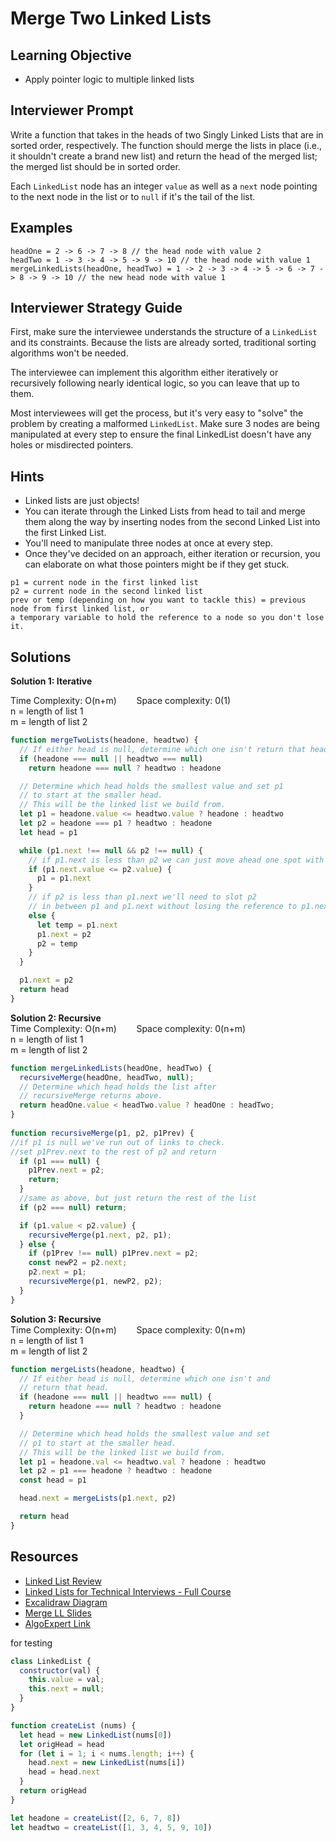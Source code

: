 # Merge Two Linked Lists

## Learning Objective
* Apply pointer logic to multiple linked lists


## Interviewer Prompt

Write a function that takes in the heads of two Singly Linked Lists that are in sorted order, respectively. The function should merge the lists in place (i.e., it shouldn't create a brand new list) and return the head of the merged list; the merged list should be in sorted order.

Each `LinkedList` node has an integer `value` as well as a `next` node pointing to the next node in the list or to `null` if it's the tail of the list.

## Examples

```
headOne = 2 -> 6 -> 7 -> 8 // the head node with value 2
headTwo = 1 -> 3 -> 4 -> 5 -> 9 -> 10 // the head node with value 1
mergeLinkedLists(headOne, headTwo) = 1 -> 2 -> 3 -> 4 -> 5 -> 6 -> 7 -> 8 -> 9 -> 10 // the new head node with value 1
```

## Interviewer Strategy Guide

First, make sure the interviewee understands the structure of a `LinkedList` and its constraints. Because the lists are already sorted, traditional sorting algorithms won't be needed. 

The interviewee can implement this algorithm either iteratively or recursively following nearly identical logic, so you can leave that up to them.

Most interviewees will get the process, but it's very easy to "solve" the problem by creating a malformed `LinkedList`. Make sure 3 nodes are being manipulated at every step to ensure the final LinkedList doesn't have any holes or misdirected pointers.

## Hints

* Linked lists are just objects!
* You can iterate through the Linked Lists from head to tail and merge them along the way by inserting nodes from the second Linked List into the first Linked List.
* You'll need to manipulate three nodes at once at every step.
* Once they've decided on an approach, either iteration or recursion, you can elaborate on what those pointers might be if they get stuck. 
```
p1 = current node in the first linked list
p2 = current node in the second linked list
prev or temp (depending on how you want to tackle this) = previous node from first linked list, or
a temporary variable to hold the reference to a node so you don't lose it.
```

## Solutions

**Solution 1: Iterative** 

Time Complexity: O(n+m)&nbsp; &nbsp; &nbsp; &nbsp; Space complexity: 0(1)<br/>n = length of list 1<br/>m = length of list 2 

```js
function mergeTwoLists(headone, headtwo) {
  // If either head is null, determine which one isn't return that head.
  if (headone === null || headtwo === null)
    return headone === null ? headtwo : headone

  // Determine which head holds the smallest value and set p1 
  // to start at the smaller head.
  // This will be the linked list we build from.
  let p1 = headone.value <= headtwo.value ? headone : headtwo
  let p2 = headone === p1 ? headtwo : headone
  let head = p1

  while (p1.next !== null && p2 !== null) {
    // if p1.next is less than p2 we can just move ahead one spot with p1
    if (p1.next.value <= p2.value) {
      p1 = p1.next
    }
    // if p2 is less than p1.next we'll need to slot p2
    // in between p1 and p1.next without losing the reference to p1.next
    else {
      let temp = p1.next
      p1.next = p2
      p2 = temp
    }
  }

  p1.next = p2
  return head
}
```

**Solution 2: Recursive** 
<br/>
Time Complexity: O(n+m)&nbsp; &nbsp; &nbsp; &nbsp; Space complexity: 0(n+m)<br/>n = length of list 1<br/>m = length of list 2

```js
function mergeLinkedLists(headOne, headTwo) {
  recursiveMerge(headOne, headTwo, null);
  // Determine which head holds the list after 
  // recursiveMerge returns above.
  return headOne.value < headTwo.value ? headOne : headTwo;
}
​
function recursiveMerge(p1, p2, p1Prev) {
//if p1 is null we've run out of links to check.
//set p1Prev.next to the rest of p2 and return
  if (p1 === null) {
    p1Prev.next = p2;
    return;
  }
  //same as above, but just return the rest of the list
  if (p2 === null) return;

​  if (p1.value < p2.value) {
    recursiveMerge(p1.next, p2, p1);
  } else {
    if (p1Prev !== null) p1Prev.next = p2;
    const newP2 = p2.next;
    p2.next = p1;
    recursiveMerge(p1, newP2, p2);
  }
}
```

**Solution 3: Recursive** 
<br/>
Time Complexity: O(n+m)&nbsp; &nbsp; &nbsp; &nbsp; Space complexity: 0(n+m)<br/>n = length of list 1<br/>m = length of list 2

```js
function mergeLists(headone, headtwo) {
  // If either head is null, determine which one isn't and
  // return that head.
  if (headone === null || headtwo === null) {
    return headone === null ? headtwo : headone
  }

  // Determine which head holds the smallest value and set 
  // p1 to start at the smaller head.
  // This will be the linked list we build from.
  let p1 = headone.val <= headtwo.val ? headone : headtwo
  let p2 = p1 === headone ? headtwo : headone
  const head = p1

  head.next = mergeLists(p1.next, p2)

  return head
}
```

## Resources

* [Linked List Review](https://youtube.com/playlist?list=PLx0iOsdUOUmmR3kE0iA2eIYNS_beMg8ti)
* [Linked Lists for Technical Interviews - Full Course](https://youtu.be/Hj_rA0dhr2I)
* [Excalidraw Diagram](https://excalidraw.com/#json=fBpe1eWK-WKnX3oLDxB8s,6kEsIFKOwdSMZmKlBM9xhQ)
* [Merge LL Slides](https://docs.google.com/presentation/d/105Hsu_VrqS8Iax1WuwtwlsAlq_pW2eIk/edit?usp=sharing&ouid=115886749169523888275&rtpof=true&sd=true)
* [AlgoExpert Link](https://www.algoexpert.io/questions/Merge%20Linked%20Lists)

for testing
```js
class LinkedList {
  constructor(val) {
    this.value = val;
    this.next = null;
  }
}

function createList (nums) {
  let head = new LinkedList(nums[0])
  let origHead = head
  for (let i = 1; i < nums.length; i++) {
    head.next = new LinkedList(nums[i])
    head = head.next
  }
  return origHead
}

let headone = createList([2, 6, 7, 8])
let headtwo = createList([1, 3, 4, 5, 9, 10])
```